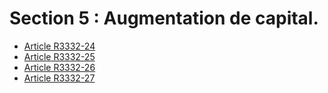 #  Section 5 : Augmentation de capital.

* [Article R3332-24](./LEGIARTI000018533102.md)
* [Article R3332-25](./LEGIARTI000018533100.md)
* [Article R3332-26](./LEGIARTI000018533098.md)
* [Article R3332-27](./LEGIARTI000027799495.md)
